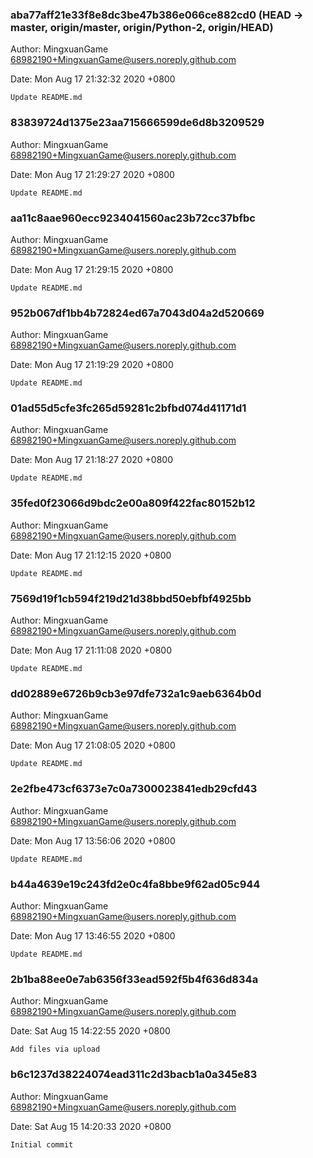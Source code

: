 ### aba77aff21e33f8e8dc3be47b386e066ce882cd0 (HEAD -> master, origin/master, origin/Python-2, origin/HEAD)
Author: MingxuanGame <68982190+MingxuanGame@users.noreply.github.com>

Date:   Mon Aug 17 21:32:32 2020 +0800

    Update README.md

### 83839724d1375e23aa715666599de6d8b3209529
Author: MingxuanGame <68982190+MingxuanGame@users.noreply.github.com>

Date:   Mon Aug 17 21:29:27 2020 +0800

    Update README.md

### aa11c8aae960ecc9234041560ac23b72cc37bfbc
Author: MingxuanGame <68982190+MingxuanGame@users.noreply.github.com>

Date:   Mon Aug 17 21:29:15 2020 +0800

    Update README.md

### 952b067df1bb4b72824ed67a7043d04a2d520669
Author: MingxuanGame <68982190+MingxuanGame@users.noreply.github.com>

Date:   Mon Aug 17 21:19:29 2020 +0800

    Update README.md

### 01ad55d5cfe3fc265d59281c2bfbd074d41171d1
Author: MingxuanGame <68982190+MingxuanGame@users.noreply.github.com>

Date:   Mon Aug 17 21:18:27 2020 +0800

    Update README.md

### 35fed0f23066d9bdc2e00a809f422fac80152b12
Author: MingxuanGame <68982190+MingxuanGame@users.noreply.github.com>

Date:   Mon Aug 17 21:12:15 2020 +0800

    Update README.md

### 7569d19f1cb594f219d21d38bbd50ebfbf4925bb
Author: MingxuanGame <68982190+MingxuanGame@users.noreply.github.com>

Date:   Mon Aug 17 21:11:08 2020 +0800

    Update README.md

### dd02889e6726b9cb3e97dfe732a1c9aeb6364b0d
Author: MingxuanGame <68982190+MingxuanGame@users.noreply.github.com>

Date:   Mon Aug 17 21:08:05 2020 +0800

    Update README.md

### 2e2fbe473cf6373e7c0a7300023841edb29cfd43
Author: MingxuanGame <68982190+MingxuanGame@users.noreply.github.com>

Date:   Mon Aug 17 13:56:06 2020 +0800

    Update README.md

### b44a4639e19c243fd2e0c4fa8bbe9f62ad05c944
Author: MingxuanGame <68982190+MingxuanGame@users.noreply.github.com>

Date:   Mon Aug 17 13:46:55 2020 +0800

    Update README.md

### 2b1ba88ee0e7ab6356f33ead592f5b4f636d834a
Author: MingxuanGame <68982190+MingxuanGame@users.noreply.github.com>

Date:   Sat Aug 15 14:22:55 2020 +0800

    Add files via upload

### b6c1237d38224074ead311c2d3bacb1a0a345e83
Author: MingxuanGame <68982190+MingxuanGame@users.noreply.github.com>

Date:   Sat Aug 15 14:20:33 2020 +0800

    Initial commit